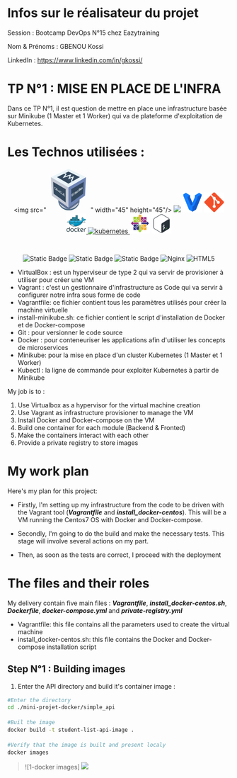 
# Infos sur le réalisateur du projet
Session       : Bootcamp DevOps N°15 chez Eazytraining

Nom & Prénoms : GBENOU Kossi

LinkedIn      : https://www.linkedin.com/in/gkossi/

# TP N°1 : MISE EN PLACE DE L'INFRA

Dans ce TP N°1, il est question de mettre en place une infrastructure basée sur Minikube (1 Master et 1 Worker) qui va de plateforme d'exploitation de Kubernetes.

# Les Technos utilisées :

<div align="center">

<!--img src="https://github.com/Tony-Dja/Jenkins_pipeline_HEROKU_deployment/blob/672b58d62fa5d424fb7162e33546c67f3bcbebc2/screenshots/jenkins.png" width="50%" height="50%"-->

<img src="<svg xmlns="http://www.w3.org/2000/svg" x="0px" y="0px" width="100" height="100" viewBox="0 0 48 48">
<path fill="#47667f" d="M36,35.5C36,29.7,30.9,25,24.5,25S13,29.7,13,35.5S18.1,46,24.5,46S36,41.3,36,35.5z"></path><path fill="#c5cad5" d="M35.5,35c0-5.3-4.9-9.6-11-9.6s-11,4.3-11,9.6s4.9,9.6,11,9.6S35.5,40.3,35.5,35z"></path><path fill="#c5cad5" d="M5,10l19,11v22L6,30L5,10z"></path><path fill="#6d83b3" d="M43,10L24,21v22l18-13L43,10z"></path><path fill="#5a6e91" d="M24.5,44.6c0.3,0,0.5,0,0.8,0l9.8-7.1c0.2-0.8,0.4-1.6,0.4-2.4c0-0.1,0-0.2,0-0.3L24,43l-10.5-7.6 c0.1,1,0.3,2,0.7,3l8.3,6C23.2,44.5,23.8,44.6,24.5,44.6z"></path><path fill="#eaf4f8" d="M5,10l19,11l19-11L24,1L5,10z"></path><path fill="#34495e" d="M11.6 9.9L24 17l12.4-7.1L24 4 11.6 9.9zM40 28l.6-12.9L27 23v14.4L40 28zM8 28L7.4 15.1 21 23v14.4L8 28z"></path><path fill="#eaf4f8" d="M29.7 16.4L26.6 14.4 28.3 10.6 23.7 12.2 25.4 8.5 17.7 11 20.7 6.9 18.8 5.9 19.2 5.1 22.2 6.5 20.3 9.1 27.1 6.8 25.6 10.5 30.2 8.9 27.9 14 30.3 15.6z"></path><path fill="#ecf0f1" d="M28.8 27.4c.1.5-.5 2.8-.5 3.1 0 .3-.2.5-.5.6-.1-.9-.2-1.7-.3-2.6 0-.2.2-.3.4-.4.1.7.1 1.4.2 2.1 0 0 .3-1.5.4-2.3C28.5 27.7 28.6 27.5 28.8 27.4zM38.8 22.4c-.1.3-.1.8-.5 1 0-.3.1-.5.2-.7.2-.4.2-.9 0-1.3-.1-.2.1-.3.2-.4.2-.1.1.2.3.2.2-.2.1-.6.4-.7.1.1 0 .2-.1.3-.2.5-.3 1 0 1.5.1.2 0 .3-.2.4 0 0-.1.1-.2-.1C38.8 22.6 38.8 22.5 38.8 22.4zM29 30c0-.6.1-1.2.1-1.8 0-.2.1-.4.3-.4 0 .7-.1 1.4-.1 2.1 0 .2-.1.2-.2.3C29 30.2 29 30 29 30zM29.5 26.8c.2.1 0 .4 0 .5 0 .1-.1.2-.2.2-.1 0-.1-.1-.1-.2C29.1 27.2 29.3 26.7 29.5 26.8zM19.8 29.7c-.4-.3-.7-.5-1.2-.8.1.4.2.7.5.9.3.2.5.4.8.6.1.1.2.1.1.3-.1.2-.2.1-.3 0-.9-.5-1.4-1.2-1.5-2.2 0-.1 0-.2 0-.3 0-.2 0-.5.3-.6.2-.1.4.1.5.2.2.2.5.3.7.5.1.1.2.2.1.3-.1.2-.2 0-.3 0-.2-.1-.3-.2-.5-.3-.1-.1-.4-.3-.4 0 0 .3 0 .3.2.4.3.2.6.4.9.7C19.9 29.4 19.9 29.4 19.8 29.7zM18.3 29.3c.1.1-.1.3-.2.2-.4-.3-.7-.5-1.1-.8-.2-.1-.2-.3-.2-.4-.1-.7-.1-1.4-.2-2.1 0-.1 0-.1.1-.1.1.1.2.2.2.3 0 .4.1.8.1 1.2.1.7.2.9.7 1.1C17.9 28.9 18 29 18.3 29.3zM29.8 29.6c0-.7.1-1.4.1-2.1 0-.2 0-.2.3-.2.1 0 .2-.4.4-.5 0 .2 0 .4-.2.6-.2.2-.2.4-.2.6 0 .4-.1.7-.1 1.1C30.2 29.4 30.1 29.5 29.8 29.6zM35.3 25.3c-.1 0-.2 0-.1-.1 0-.5.1-2 .2-2.3 0-.1.1-.3-.1-.3-.1 0-.2.1-.2.2-.1.3-.3 2.8-.1 3.1C35.1 26 35.3 25.6 35.3 25.3zM31.6 26.1c0 0-.2.2-.2 0 0-.2 0-.3 0-.5-.2 0-.2.1-.2.3 0 .3 0 .5-.3.8 0 0-.1.2 0 .2.2.4.1.7.1 1.1 0 .2-.1.6.1.7.3.1.5-.6.5-.6-.2 0-.2-.3-.2-.5 0-.4-.1-.8.3-1.1C31.7 26.4 31.6 26.3 31.6 26.1zM37.6 21.7c-.5.4-.6 1.1-.6 1.8 0 .3 0 .8.5.6.8-.4.7-1.3.7-2.1C38.2 21.5 38 21.4 37.6 21.7zM37.5 23.5c-.1 0-.1-.3-.1-.4 0-.4.1-1.1.4-1.1.1 0 .1.1.1.2C37.9 22.6 37.8 23.5 37.5 23.5zM12.7 25.6c-.2-.1-.3-.2-.4-.4-.3-.5-.5-1-.8-1.5.3.2.7.4.8.3.2-.2-.2-.6-.3-.7-.2-.1-.4-.3-.7-.5 0 .3.1 1.3.1 1.7 0 .1.1.2-.1.2-.1 0-.2-.1-.2-.2-.1-.4-.3-2.3-.2-2.4.7.5 1.6.9 1.7 2 0 .4-.1.6-.5.6.1.3.3.5.4.8C12.7 25.4 12.9 25.5 12.7 25.6zM16.4 27.8c-.3-.2-.5-.4-.8-.6-.4-.4-.6-.9-.6-1.4 0-.3.2-.4.5-.2.2.1.4.3.6.4.1 0 .1.2.2 0 .1-.1.1-.2-.1-.3-.3-.2-.6-.4-.9-.6-.2-.1-.4-.2-.5.1-.2.7 0 1.3.3 1.9.3.5.7.7 1.1 1.1 0 0 .2.2.3 0C16.6 28 16.6 27.9 16.4 27.8z"></path><path fill="#ecf0f1" d="M10.7 22.1c-.3-.6-1.4-1.2-1.4-1.3-.4-.3-.6-.2-.7.3 0 .4.1.7.2 1.1.2.8.8 1.2 1.4 1.6.5.3.7.2.7-.3C11 23 10.9 22.3 10.7 22.1zM10.6 23.3c-.1.1-.1.2-.3.1-.7-.2-1.4-1.1-1.4-1.9 0-.1 0-.3.1-.4.2-.1.3 0 .4.1.6.4 1.1.8 1.2 1.6C10.7 23.1 10.7 23.2 10.6 23.3zM36.8 23.4c-.2-.3-.1-.6 0-.9 0-.1.2-.7-.3-.7-.3 0-.7.4-.7.7-.1.5-.2 2.8-.2 2.8.3-.2.6-.4.8-.7C36.7 24.3 36.9 23.8 36.8 23.4zM36.4 23.9c0 .3-.1.5-.4.7 0-.3 0-.5 0-.7 0-.2.1-.3.3-.3C36.4 23.6 36.4 23.8 36.4 23.9zM36.4 22.6c0 .2-.1.4-.4.6 0-.3 0-.5 0-.7 0-.1.1-.2.2-.2C36.5 22.4 36.5 22.5 36.4 22.6zM33 25.1c-.3 0-.3.3-.3.4 0 0-.1 1.6-.1 1.7-.1.1-.1.2-.2.2-.1 0-.1-.2-.1-.3 0-.4 0-.7.1-1.1 0-.1.1-.4-.1-.3-.3 0-.3.3-.3.5 0 .5-.1.9-.1 1.4 0 .3.1.6.4.4.1-.1.3-.3.3-.5.4.1.3-.3.4-.5.1-.5.1-1 .1-1.5C33.1 25.4 33.1 25.2 33 25.1zM14.2 25.1c-.1-.3-.3-.7-.4-1 0-.1-.1-.2-.2-.2-.1 0-.1.1-.2.2l-.6 1.6c0 .1.2.3.4.1.1-.1.3-1 .5-1.4l.5 1.3c-.3 0-.6-.4-.7-.3-.2.2.4.6.7.8.2.1.3.5.4.6 0 .1.2.4.4.2C14.7 26.4 14.5 25.8 14.2 25.1zM33.9 24.3c-.6.4-.6.8-.4.8.1-.1.1-.2.2-.2.1-.1.2-.2.3-.1s.1.3 0 .4c-.1.1-.1.1-.2.2-.3.3-.5.8-.5 1.2 0 .1 0 .3.1.3.1 0 .2 0 .3-.1.1-.2.3-.4.6-.5 0-.6.1-1.1.1-1.9C34.4 24.1 34.1 24.2 33.9 24.3zM33.8 26.3c-.1 0-.1 0-.1 0 0-.3.1-.4.4-.6 0 0 0 0 0 0C34.1 25.9 34 26.1 33.8 26.3z"></path>
</svg>" width="45" height="45"/>
<img src="https://cdn-icons-png.flaticon.com/512/197/197443.png" width="45"/>
<img src="https://github.com/devicons/devicon/blob/v2.15.1/icons/vagrant/vagrant-original.svg" width="45" height="45"/>
<a href="https://git-scm.com/" target="_blank">
	<img src="https://github.com/devicons/devicon/blob/v2.15.1/icons/git/git-original.svg" width="45" height="45"/>
</a>
<a href="https://www.docker.com/" target="_blank">
	<img src="https://raw.githubusercontent.com/devicons/devicon/master/icons/docker/docker-original-wordmark.svg" alt="docker" width="45" height="45"/>
</a>
<a href="https://kubernetes.io" target="_blank">
	<img src="https://cdn.jsdelivr.net/gh/devicons/devicon/icons/kubernetes/kubernetes-plain-wordmark.svg" alt="kubernetes" width="45" height="45"/>
</a>
<img src="https://github.com/devicons/devicon/blob/v2.15.1/icons/centos/centos-original.svg" width="45" height="45"/> 
<a href="https://www.gnu.org/software/bash/" target="_blank"> 
	<img src="https://github.com/devicons/devicon/blob/v2.15.1/icons/bash/bash-original.svg" alt="bash" width="45" height="45"/>  
</a>
</div>

<br />
<div align="center">

![Static Badge](https://img.shields.io/badge/Jenkins-D24939?style=for-the-badge&logo=Jenkins&logoColor=white)       ![Static Badge](https://img.shields.io/badge/Heroku-430098?style=for-the-badge&logo=heroku&logoColor=white)        ![Static Badge](https://img.shields.io/badge/Docker-2CA5E0?style=for-the-badge&logo=docker&logoColor=white)     ![Nginx](https://img.shields.io/badge/nginx-%23009639.svg?style=for-the-badge&logo=nginx&logoColor=white)     ![HTML5](https://img.shields.io/badge/html5-%23E34F26.svg?style=for-the-badge&logo=html5&logoColor=white)

</div>


- VirtualBox : est un hyperviseur de type 2 qui va servir de provisioner à utiliser pour créer une VM
- Vagrant : c'est un gestionnaire d'infrastructure as Code qui va servir à configurer notre infra sous forme de code
- Vagrantfile: ce fichier contient tous les paramètres utilisés pour créer la machine virtuelle
- install-minikube.sh: ce fichier contient le script d'installation de Docker et de Docker-compose
- Git     : pour versionner le code source
- Docker  : pour conteneuriser les applications afin d'utiliser les concepts de microservices
- Minikube: pour la mise en place d'un cluster Kubernetes (1 Master et 1 Worker)
- Kubectl : la ligne de commande pour exploiter Kubernetes à partir de Minikube

My job is to :
1) Use Virtualbox as a hypervisor for the virtual machine creation
2) Use Vagrant as infrastructure provisioner to manage the VM
3) Install Docker and Docker-compose on the VM 
4) Build one container for each module (Backend & Fronted)
5) Make the containers interact with each other
6) Provide a private registry to store images


# My work plan

Here's my plan for this project:

- Firstly, I'm setting up my infrastructure from the code to be driven with the Vagrant tool (***Vagrantfile*** and ***install_docker-centos***). This will be a VM running the Centos7 OS with Docker and Docker-compose.

- Secondly, I'm going to do the build and make the necessary tests. This stage will involve several actions on my part.

- Then, as soon as the tests are correct, I proceed with the deployment



# The files and their roles

My delivery contain five main files : ***Vagrantfile***, ***install_docker-centos.sh***, ***Dockerfile***, ***docker-compose.yml*** and ***private-registry.yml***

- Vagrantfile: this file contains all the parameters used to create the virtual machine
- install_docker-centos.sh: this file contains the Docker and Docker-compose installation script




## Step N°1 : Building images

1) Enter the API directory and build it's container image :

```bash
#Enter the directory
cd ./mini-projet-docker/simple_api

#Buil the image
docker build -t student-list-api-image .

#Verify that the image is built and present localy
docker images
```
> ![1-docker images] ![](images/docker-images.jpg)
